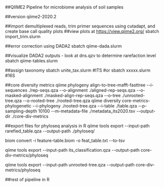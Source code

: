 ##QIIME2 Pipeline for microbiome analysis of soil samples

##version qiime2-2020.2

##import demultiplexed reads, trim primer sequences using cutadapt, and create base call quality plots
##view plots at https://view.qiime2.org/
sbatch import_trim.slurm


##error correction using DADA2
sbatch qiime-dada.slurm 

##visualize DADA2 outputs - look at dns.qzv to determine rarefaction level
sbatch qiime-tables.slurm 

##assign taxonomy
sbatch unite_tax.slurm #ITS
#or 
sbatch xxxxx.slurm #16S

##core diversity metrics
qiime phylogeny align-to-tree-mafft-fasttree --i-sequences ./rep-seqs.qza --o-alignment ./aligned-rep-seqs.qza --o-masked-alignment ./masked-align-rep-seqs.qza --o-tree ./unrooted-tree.qza --o-rooted-tree ./rooted-tree.qza 
qiime diversity core-metrics-phylogenetic --i-phylogeny ./rooted-tree.qza --i-table ./table.qza --p-sampling-depth 10100 --m-metadata-file ./metadata_its2020.tsv --output-dir ./core-div-metrics

##export files for phyloseq analysis in R
qiime tools export --input-path rarefied_table.qza --output-path ./phyloseq/

biom convert -i feature-table.biom -o feat_table.txt --to-tsv

qiime tools export --input-path its_classification.qza --output-path core-div-metrics/phyloseq

qiime tools export --input-path unrooted-tree.qza --output-path core-div-metrics/phyloseq

##rest of pipeline in R
